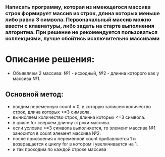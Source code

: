 ### Написать программу, которая из имеющегося массива строк формирует массив из строк, длина которых меньше либо равна 3 символа. Первоначальный массив можно ввести с клавиатуры, либо задать на старте выполнения алгоритма. При решение не рекомендуется пользоваться коллекциями, лучше обойтись исключительно массивами
 
# Описание решения: 
* Объявляем 2 массива: №1 - исходный, №2 - длинна которого как у массива №1. 
## Основной метод:  
* вводим переменную count = 0, в которую запишем количество строк, длина которых <=3 символа.
* вычисляем количество строк, длинна которых <=3 символа.
* в цикле for сверяем длинну строки массива.
* если условие <=3 символа выполняется, то элемент массива №1 заносится в count элемент массива №2. 
* после присвоения к переменной count прибавляется 1 и возвращается к циклу for в котором i увеличивается на 1. 
* и так проходим по каждой строке массива
